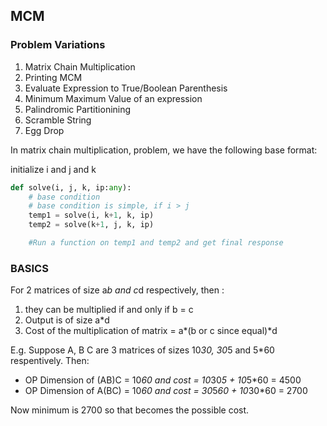 ## MCM

### Problem Variations

1. Matrix Chain Multiplication
2. Printing MCM
3. Evaluate Expression to True/Boolean Parenthesis
4. Minimum Maximum Value of an expression
5. Palindromic Partitionining
6. Scramble String
7. Egg Drop

In matrix chain multiplication, problem, we have the following base format:

initialize i and j and k

```PYTHON
def solve(i, j, k, ip:any):
    # base condition
    # base condition is simple, if i > j
    temp1 = solve(i, k+1, k, ip)
    temp2 = solve(k+1, j, k, ip)

    #Run a function on temp1 and temp2 and get final response
```

### BASICS

For 2 matrices of size a*b and c*d respectively, then :
1. they can be multiplied if and only if b = c
2. Output is of size a*d
3. Cost of the multiplication of matrix = a*(b or c since equal)*d


E.g.
Suppose A, B C are 3 matrices of sizes 10*30, 30*5 and 5*60 respentively. Then:
- OP Dimension of (AB)C = 10*60 and cost = 10*30*5 + 10*5*60 = 4500
- OP Dimension of A(BC) = 10*60 and cost = 30*5*60 + 10*30*60 = 2700

Now minimum is 2700 so that becomes the possible cost.

